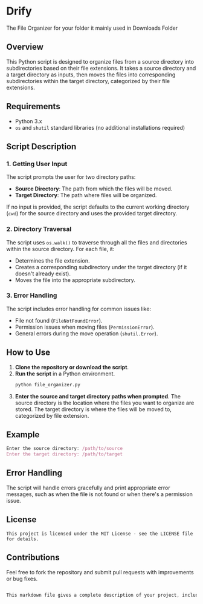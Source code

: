 # Drify
The File Organizer for your folder it mainly used in Downloads Folder
## Overview
This Python script is designed to organize files from a source directory into subdirectories based on their file extensions. It takes a source directory and a target directory as inputs, then moves the files into corresponding subdirectories within the target directory, categorized by their file extensions.

## Requirements
- Python 3.x
- `os` and `shutil` standard libraries (no additional installations required)

## Script Description

### 1. Getting User Input
The script prompts the user for two directory paths:
- **Source Directory**: The path from which the files will be moved.
- **Target Directory**: The path where files will be organized.

If no input is provided, the script defaults to the current working directory (`cwd`) for the source directory and uses the provided target directory.

### 2. Directory Traversal
The script uses `os.walk()` to traverse through all the files and directories within the source directory. For each file, it:
- Determines the file extension.
- Creates a corresponding subdirectory under the target directory (if it doesn't already exist).
- Moves the file into the appropriate subdirectory.

### 3. Error Handling
The script includes error handling for common issues like:
- File not found (`FileNotFoundError`).
- Permission issues when moving files (`PermissionError`).
- General errors during the move operation (`shutil.Error`).

## How to Use

1. **Clone the repository or download the script**.
2. **Run the script** in a Python environment.
   ```bash
   python file_organizer.py
   ```
3. **Enter the source and target directory paths when prompted**.
The source directory is the location where the files you want to organize are stored.
The target directory is where the files will be moved to, categorized by file extension.
## Example
```javascript
Enter the source directory: /path/to/source
Enter the target directory: /path/to/target
```
## Error Handling
The script will handle errors gracefully and print appropriate error messages, such as when the file is not found or when there's a permission issue.
## License
```
This project is licensed under the MIT License - see the LICENSE file for details.
```

## Contributions
Feel free to fork the repository and submit pull requests with improvements or bug fixes.

```css

This markdown file gives a complete description of your project, including its functionality, usage, and error handling, making it easy for others to understand and use.







